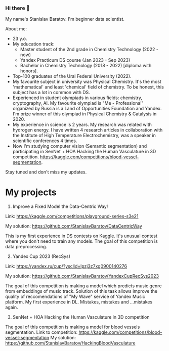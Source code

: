 ### Hi there 👋

My name's Stanislav Baratov. I'm beginner data scientist.

About me:
- 23 y.o.
- My education track:
  - Master student of the 2nd grade in Chemistry Technology (2022 - now)
  - Yandex Practicum DS course (Jan 2023 - Sep 2023)
  - Bachelor in Chemistry Technology (2018 - 2022) [diploma with honors].
- Top-100 graduates of the Ural Federal University (2022).
- My favourite subject in university was Physical Chemistry. It's the most 'mathematical' and least 'chemical' field of chemistry. To be honest, this subject has a lot in common with DS.
- Experienced in student olympiads in various fields: chemistry, cryptography, AI. My favourite olympiad is "Me - Professional" organized by Russia is a Land of Opportunities Foundation and Yandex. I'm prize winner of this olympiad in Physical Chemistry & Catalysis in 2020. 
- My experience in science is 2 years. My research was related with hydrogen energy. I have written 4 research articles in collaboration with the Institute of High Temperature Electrochemistry, was a speaker in scientific conferences 4 times.
- Now I'm studying computer vision (Semantic segmentation) and participating in SenNet + HOA Hacking the Human Vasculature in 3D competition.
https://kaggle.com/competitions/blood-vessel-segmentation.

Stay tuned and don't miss my updates.

# My projects

1. Improve a Fixed Model the Data-Centric Way!

Link: https://kaggle.com/competitions/playground-series-s3e21

My solution: https://github.com/StanislavBaratov/DataCentricWay

This is my first experience in DS contests on Kaggle. It's unusual contest where you don't need to train any models. The goal of this competition is data preprocessing.

2. Yandex Cup 2023 (RecSys)

Link: https://yandex.ru/cup/?ysclid=lpzj3z7xg0900140276

My solution: https://github.com/StanislavBaratov/YandexCupRecSys2023

The goal of this competition is making a model which predicts music genre from embeddings of music track. Solution of this task allows improve the quality of reccomendations of "My Wave" service of Yandex Music platform. My first experience in DL. Mistakes, mistakes and ...mistakes again.

3. SenNet + HOA Hacking the Human Vasculature in 3D competition

The goal of this competition is making a model for blood vessels segmentation.
Link to competition: https://kaggle.com/competitions/blood-vessel-segmentation
My solution: https://github.com/StanislavBaratov/HackingBloodVasculature

